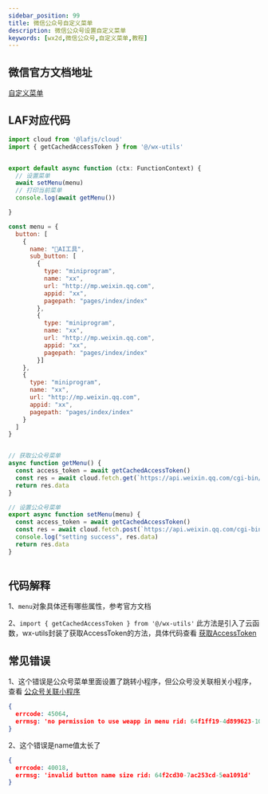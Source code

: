 ```yaml
---
sidebar_position: 99
title: 微信公众号自定义菜单
description: 微信公众号设置自定义菜单
keywords: [wx2d,微信公众号,自定义菜单,教程]
---
```


## 微信官方文档地址

[自定义菜单](https://developers.weixin.qq.com/doc/offiaccount/Custom_Menus/Creating_Custom-Defined_Menu.html)


## LAF对应代码

```js
import cloud from '@lafjs/cloud'
import { getCachedAccessToken } from '@/wx-utils'


export default async function (ctx: FunctionContext) {
  // 设置菜单
  await setMenu(menu)
  // 打印当前菜单
  console.log(await getMenu())

}

const menu = {
  button: [
    {
      name: "🤖AI工具",
      sub_button: [
        {
          type: "miniprogram",
          name: "xx",
          url: "http://mp.weixin.qq.com",
          appid: "xx",
          pagepath: "pages/index/index"
        },
        {
          type: "miniprogram",
          name: "xx",
          url: "http://mp.weixin.qq.com",
          appid: "xx",
          pagepath: "pages/index/index"
        }]
    },
    {
      type: "miniprogram",
      name: "xx",
      url: "http://mp.weixin.qq.com",
      appid: "xx",
      pagepath: "pages/index/index"
    }
  ]
}


// 获取公众号菜单
async function getMenu() {
  const access_token = await getCachedAccessToken()
  const res = await cloud.fetch.get(`https://api.weixin.qq.com/cgi-bin/get_current_selfmenu_info?access_token=${access_token}`)
  return res.data
}

// 设置公众号菜单
export async function setMenu(menu) {
  const access_token = await getCachedAccessToken()
  const res = await cloud.fetch.post(`https://api.weixin.qq.com/cgi-bin/menu/create?access_token=${access_token}`, menu)
  console.log("setting success", res.data)
  return res.data
}



```

## 代码解释

  1、`menu`对象具体还有哪些属性，参考官方文档

  2、`import { getCachedAccessToken } from '@/wx-utils'` 此方法是引入了云函数，wx-utils封装了获取AccessToken的方法，具体代码查看 [获取AccessToken](/docs/wechat-offical-accounts/access-token)




## 常见错误

1、这个错误是公众号菜单里面设置了跳转小程序，但公众号没关联相关小程序，查看 [公众号关联小程序](/docs/wechat-offical-accounts/related)

```json
{
  errcode: 45064,
  errmsg: 'no permission to use weapp in menu rid: 64f1ff19-4d899623-10ff4842'
}
```

2、这个错误是name值太长了
```json
{
  errcode: 40018,
  errmsg: 'invalid button name size rid: 64f2cd30-7ac253cd-5ea1091d'
}
```